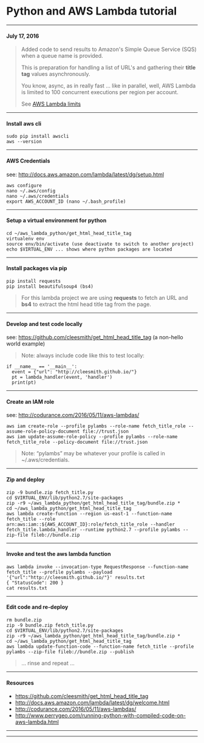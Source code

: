 # Python and AWS Lambda tutorial

***
#### July 17, 2016
> Added code to send results to Amazon's Simple Queue Service (SQS) when a queue name is provided.
>
> This is preparation for handling a list of URL's and gathering their **title tag** values asynchronously.
>
> You know, async, as in really fast
> ... like in parallel, well, AWS Lambda is limited to 100 concurrent executions per region per account.
>
> See [AWS Lambda limits](http://docs.aws.amazon.com/lambda/latest/dg/limits.html)

***
#### Install aws cli
```
sudo pip install awscli
aws --version
```

***
#### AWS Credentials
see: http://docs.aws.amazon.com/lambda/latest/dg/setup.html
```
aws configure
nano ~/.aws/config
nano ~/.aws/credentials
export AWS_ACCOUNT_ID (nano ~/.bash_profile)
```

***
#### Setup a virtual environment for python
```
cd ~/aws_lambda_python/get_html_head_title_tag
virtualenv env
source env/bin/activate (use deactivate to switch to another project)
echo $VIRTUAL_ENV ... shows where python packages are located
```

***
#### Install packages via pip
```
pip install requests
pip install beautifulsoup4 (bs4)
```
> For this lambda project we are using **requests** to fetch an URL and **bs4** to extract the html head title tag from the page.

***
#### Develop and test code locally
see: https://github.com/cleesmith/get_html_head_title_tag (a non-hello world example)

> Note: always include code like this to test locally:

```
if __name__ == '__main__':
  event = {"url": "http://cleesmith.github.io/"}
  pt = lambda_handler(event, 'handler')
  print(pt)
```

***
#### Create an IAM role
see: http://codurance.com/2016/05/11/aws-lambdas/
```
aws iam create-role --profile pylambs --role-name fetch_title_role --assume-role-policy-document file://trust.json
aws iam update-assume-role-policy --profile pylambs --role-name fetch_title_role --policy-document file://trust.json
```
> Note: “pylambs” may be whatever your profile is called in ~/.aws/credentials.

***
#### Zip and deploy
```
zip -9 bundle.zip fetch_title.py
cd $VIRTUAL_ENV/lib/python2.7/site-packages
zip -r9 ~/aws_lambda_python/get_html_head_title_tag/bundle.zip *
cd ~/aws_lambda_python/get_html_head_title_tag
aws lambda create-function --region us-east-1 --function-name fetch_title --role arn:aws:iam::${AWS_ACCOUNT_ID}:role/fetch_title_role --handler fetch_title.lambda_handler --runtime python2.7 --profile pylambs --zip-file fileb://bundle.zip
```

***
#### Invoke and test the aws lambda function
```
aws lambda invoke --invocation-type RequestResponse --function-name fetch_title --profile pylambs --payload '{"url":"http://cleesmith.github.io/"}' results.txt
{ "StatusCode": 200 }
cat results.txt
```

***
#### Edit code and re-deploy
```
rm bundle.zip
zip -9 bundle.zip fetch_title.py
cd $VIRTUAL_ENV/lib/python2.7/site-packages
zip -r9 ~/aws_lambda_python/get_html_head_title_tag/bundle.zip *
cd ~/aws_lambda_python/get_html_head_title_tag
aws lambda update-function-code --function-name fetch_title --profile pylambs --zip-file fileb://bundle.zip --publish
```
> … rinse and repeat ...

***
#### Resources
* https://github.com/cleesmith/get_html_head_title_tag
* http://docs.aws.amazon.com/lambda/latest/dg/welcome.html
* http://codurance.com/2016/05/11/aws-lambdas/
* http://www.perrygeo.com/running-python-with-compiled-code-on-aws-lambda.html

***
***
